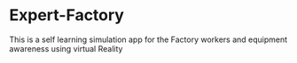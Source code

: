 # Expert-Factory
This is a self learning simulation app for the Factory workers and equipment awareness using virtual Reality
